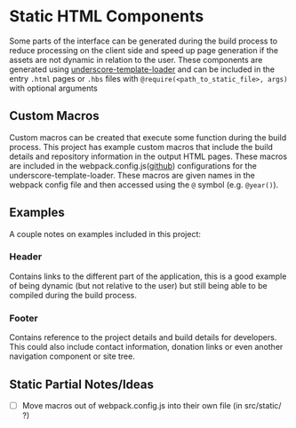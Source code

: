 # Static HTML Components

Some parts of the interface can be generated during the build process to reduce processing on the client side
and speed up page generation if the assets are not dynamic in relation to the user. These components are
generated using [underscore-template-loader](https://github.com/emaphp/underscore-template-loader) and can be
included in the entry `.html` pages or `.hbs` files with `@require(<path_to_static_file>, args)` with optional
arguments

## Custom Macros
Custom macros can be created that execute some function during the build process. This project has example custom
macros that include the build details and repository information in the output HTML pages. These macros are included
in the webpack.config.js([github](https://github.com/devlinjunker/template.webpack.fend/blob/master/webpack.config.js))
configurations for the underscore-template-loader. These macros are given names in the webpack config file and
then accessed using the `@` symbol (e.g. `@year()`).

## Examples
A couple notes on examples included in this project:

### Header
Contains links to the different part of the application, this is a good example of being dynamic (but not
relative to the user) but still being able to be compiled during the build process.

### Footer
Contains reference to the project details and build details for developers. This could also include contact
information, donation links or even another navigation component or site tree.

## Static Partial Notes/Ideas
 - [ ] Move macros out of webpack.config.js into their own file (in src/static/ ?)
